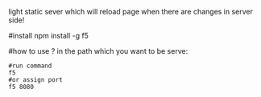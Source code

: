  light static sever which will reload page when there are changes in server side!
 
#install
    npm install -g f5

#how to use ?
in the path which you want to be serve:
    
    #run command
    f5
    #or assign port
    f5 8080
